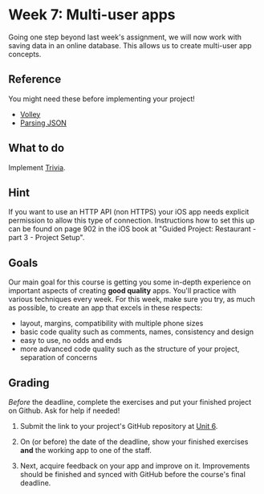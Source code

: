 # Week 7: Multi-user apps

Going one step beyond last week's assignment, we will now work with saving data in an online database. This allows us to create multi-user app concepts.


## Reference

You might need these before implementing your project!

- [Volley](/android-reference/volley)
- [Parsing JSON](/android-reference/parsing-json)


## What to do

Implement [Trivia](/projects/trivia).


## Hint

If you want to use an HTTP API (non HTTPS) your iOS app needs explicit permission to allow this type of connection. Instructions how to set this up can be found on page 902 in the iOS book at "Guided Project: Restaurant - part 3 - Project Setup".


## Goals

Our main goal for this course is getting you some in-depth experience on important aspects of creating **good quality** apps. You'll practice with various techniques every week. For this week, make sure you try, as much as possible, to create an app that excels in these respects:

- layout, margins, compatibility with multiple phone sizes
- basic code quality such as comments, names, consistency and design
- easy to use, no odds and ends
- more advanced code quality such as the structure of your project, separation of concerns


## Grading

*Before* the deadline, complete the exercises and put your finished project on Github. Ask for help if needed!

1. Submit the link to your project's GitHub repository at [Unit 6](/submit/unit-6).

2. On (or before) the date of the deadline, show your finished exercises **and** the working app to one of the staff.

3. Next, acquire feedback on your app and improve on it. Improvements should be finished and synced with GitHub before the course's final deadline.
